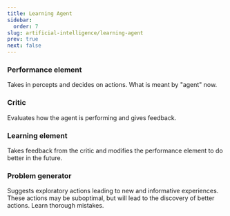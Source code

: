 ```yaml
---
title: Learning Agent
sidebar:
  order: 7
slug: artificial-intelligence/learning-agent
prev: true
next: false
---
```


### Performance element

Takes in percepts and decides on actions. What is meant by "agent" now.

### Critic

Evaluates how the agent is performing and gives feedback.

### Learning element

Takes feedback from the critic and modifies the performance element to do better in the future.

### Problem generator

Suggests exploratory actions leading to new and informative experiences. These actions may be suboptimal, but will lead to the discovery of better actions. Learn thorough mistakes.
